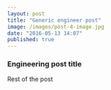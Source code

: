 ```yaml
---
layout: post
title: "Generic engineer post"
image: /images/post-4-image.jpg
date: "2016-05-13 14:07"
published: true
---
```

### Engineering post title

<!--more-->

Rest of the post